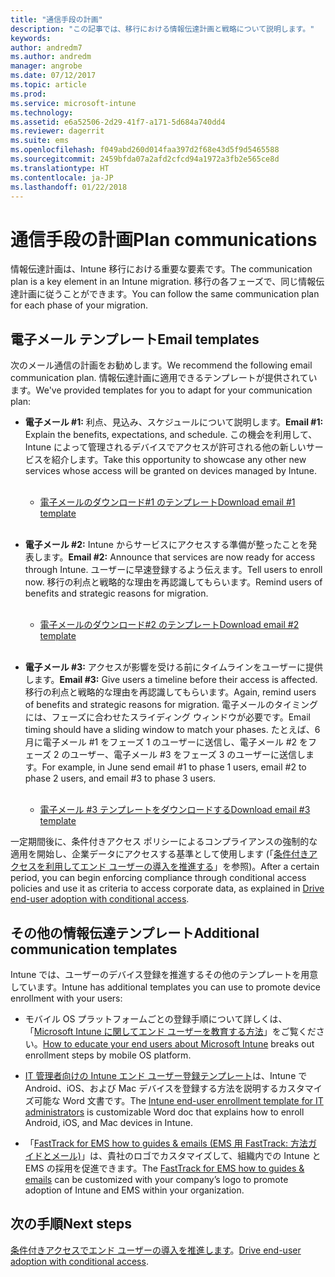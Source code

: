 ```yaml
---
title: "通信手段の計画"
description: "この記事では、移行における情報伝達計画と戦略について説明します。"
keywords: 
author: andredm7
ms.author: andredm
manager: angrobe
ms.date: 07/12/2017
ms.topic: article
ms.prod: 
ms.service: microsoft-intune
ms.technology: 
ms.assetid: e6a52506-2d29-41f7-a171-5d684a740dd4
ms.reviewer: dagerrit
ms.suite: ems
ms.openlocfilehash: f049abd260d014faa397d2f68e43d5f9d5465588
ms.sourcegitcommit: 2459bfda07a2afd2cfcd94a1972a3fb2e565ce8d
ms.translationtype: HT
ms.contentlocale: ja-JP
ms.lasthandoff: 01/22/2018
---
```

# <a name="plan-communications"></a><span data-ttu-id="3b684-103">通信手段の計画</span><span class="sxs-lookup"><span data-stu-id="3b684-103">Plan communications</span></span>

<span data-ttu-id="3b684-104">情報伝達計画は、Intune 移行における重要な要素です。</span><span class="sxs-lookup"><span data-stu-id="3b684-104">The communication plan is a key element in an Intune migration.</span></span> <span data-ttu-id="3b684-105">移行の各フェーズで、同じ情報伝達計画に従うことができます。</span><span class="sxs-lookup"><span data-stu-id="3b684-105">You can follow the same communication plan for each phase of your migration.</span></span>

## <a name="email-templates"></a><span data-ttu-id="3b684-106">電子メール テンプレート</span><span class="sxs-lookup"><span data-stu-id="3b684-106">Email templates</span></span>

<span data-ttu-id="3b684-107">次のメール通信の計画をお勧めします。</span><span class="sxs-lookup"><span data-stu-id="3b684-107">We recommend the following email communication plan.</span></span> <span data-ttu-id="3b684-108">情報伝達計画に適用できるテンプレートが提供されています。</span><span class="sxs-lookup"><span data-stu-id="3b684-108">We've provided templates for you to adapt for your communication plan:</span></span>

-   <span data-ttu-id="3b684-109">**電子メール \#1:** 利点、見込み、スケジュールについて説明します。</span><span class="sxs-lookup"><span data-stu-id="3b684-109">**Email \#1:** Explain the benefits, expectations, and schedule.</span></span> <span data-ttu-id="3b684-110">この機会を利用して、Intune によって管理されるデバイスでアクセスが許可される他の新しいサービスを紹介します。</span><span class="sxs-lookup"><span data-stu-id="3b684-110">Take this opportunity to showcase any other new services whose access will be granted on devices managed by Intune.</span></span><br/><br/>


    -   [<span data-ttu-id="3b684-111">電子メールのダウンロード\#1 のテンプレート</span><span class="sxs-lookup"><span data-stu-id="3b684-111">Download email \#1 template</span></span>](https://gallery.technet.microsoft.com/Intune-migration-guide-end-e3209b35)
<br></br>

-   <span data-ttu-id="3b684-112">**電子メール \#2:** Intune からサービスにアクセスする準備が整ったことを発表します。</span><span class="sxs-lookup"><span data-stu-id="3b684-112">**Email \#2:** Announce that services are now ready for access through Intune.</span></span> <span data-ttu-id="3b684-113">ユーザーに早速登録するよう伝えます。</span><span class="sxs-lookup"><span data-stu-id="3b684-113">Tell users to enroll now.</span></span> <span data-ttu-id="3b684-114">移行の利点と戦略的な理由を再認識してもらいます。</span><span class="sxs-lookup"><span data-stu-id="3b684-114">Remind users of benefits and strategic reasons for migration.</span></span><br/><br/>


    -   [<span data-ttu-id="3b684-115">電子メールのダウンロード\#2 のテンプレート</span><span class="sxs-lookup"><span data-stu-id="3b684-115">Download email \#2 template</span></span>](https://gallery.technet.microsoft.com/Intune-migration-guide-end-a9d25eb5)
<br></br>

-   <span data-ttu-id="3b684-116">**電子メール \#3:** アクセスが影響を受ける前にタイムラインをユーザーに提供します。</span><span class="sxs-lookup"><span data-stu-id="3b684-116">**Email \#3:** Give users a timeline before their access is affected.</span></span> <span data-ttu-id="3b684-117">移行の利点と戦略的な理由を再認識してもらいます。</span><span class="sxs-lookup"><span data-stu-id="3b684-117">Again, remind users of benefits and strategic reasons for migration.</span></span> <span data-ttu-id="3b684-118">電子メールのタイミングには、フェーズに合わせたスライディング ウィンドウが必要です。</span><span class="sxs-lookup"><span data-stu-id="3b684-118">Email timing should have a sliding window to match your phases.</span></span> <span data-ttu-id="3b684-119">たとえば、6 月に電子メール \#1 をフェーズ 1 のユーザーに送信し、電子メール \#2 をフェーズ 2 のユーザー、電子メール \#3 をフェーズ 3 のユーザーに送信します。</span><span class="sxs-lookup"><span data-stu-id="3b684-119">For example, in June send email \#1 to phase 1 users, email \#2 to phase 2 users, and email \#3 to phase 3 users.</span></span><br/><br/>

    -   [<span data-ttu-id="3b684-120">電子メール \#3 テンプレートをダウンロードする</span><span class="sxs-lookup"><span data-stu-id="3b684-120">Download email \#3 template</span></span>](https://gallery.technet.microsoft.com/Intune-migration-guide-end-831521b5)

<span data-ttu-id="3b684-121">一定期間後に、条件付きアクセス ポリシーによるコンプライアンスの強制的な適用を開始し、企業データにアクセスする基準として使用します (「[条件付きアクセスを利用してエンド ユーザーの導入を推進する](migration-guide-drive-adoption.md)」を参照)。</span><span class="sxs-lookup"><span data-stu-id="3b684-121">After a certain period, you can begin enforcing compliance through conditional access policies and use it as criteria to access corporate data, as explained in [Drive end-user adoption with conditional access](migration-guide-drive-adoption.md).</span></span>

## <a name="additional-communication-templates"></a><span data-ttu-id="3b684-122">その他の情報伝達テンプレート</span><span class="sxs-lookup"><span data-stu-id="3b684-122">Additional communication templates</span></span>

<span data-ttu-id="3b684-123">Intune では、ユーザーのデバイス登録を推進するその他のテンプレートを用意しています。</span><span class="sxs-lookup"><span data-stu-id="3b684-123">Intune has additional templates you can use to promote device enrollment with your users:</span></span>

-   <span data-ttu-id="3b684-124">モバイル OS プラットフォームごとの登録手順について詳しくは、「[Microsoft Intune に関してエンド ユーザーを教育する方法](end-user-educate.md)」をご覧ください。</span><span class="sxs-lookup"><span data-stu-id="3b684-124">[How to educate your end users about Microsoft Intune](end-user-educate.md) breaks out enrollment steps by mobile OS platform.</span></span>

-   <span data-ttu-id="3b684-125">[IT 管理者向けの Intune エンド ユーザー登録テンプレート](https://gallery.technet.microsoft.com/End-user-Intune-enrollment-55dfd64a)は、Intune で Android、iOS、および Mac デバイスを登録する方法を説明するカスタマイズ可能な Word 文書です。</span><span class="sxs-lookup"><span data-stu-id="3b684-125">The [Intune end-user enrollment template for IT administrators](https://gallery.technet.microsoft.com/End-user-Intune-enrollment-55dfd64a) is customizable Word doc that explains how to enroll Android, iOS, and Mac devices in Intune.</span></span>

-   <span data-ttu-id="3b684-126">「[FastTrack for EMS how to guides & emails (EMS 用 FastTrack: 方法ガイドとメール)](https://gallery.technet.microsoft.com/FastTrack-for-EMS-How-To-f170da4c)」は、貴社のロゴでカスタマイズして、組織内での Intune と EMS の採用を促進できます。</span><span class="sxs-lookup"><span data-stu-id="3b684-126">The [FastTrack for EMS how to guides & emails](https://gallery.technet.microsoft.com/FastTrack-for-EMS-How-To-f170da4c) can be customized with your company’s logo to promote adoption of Intune and EMS within your organization.</span></span>

## <a name="next-steps"></a><span data-ttu-id="3b684-127">次の手順</span><span class="sxs-lookup"><span data-stu-id="3b684-127">Next steps</span></span>

<span data-ttu-id="3b684-128">[条件付きアクセスでエンド ユーザーの導入を推進します](migration-guide-drive-adoption.md)。</span><span class="sxs-lookup"><span data-stu-id="3b684-128">[Drive end-user adoption with conditional access](migration-guide-drive-adoption.md).</span></span>
